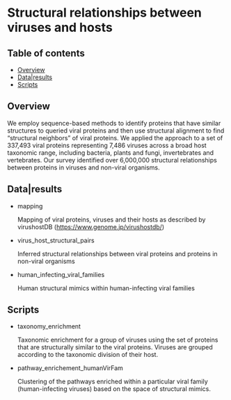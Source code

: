 # Structural relationships between viruses and hosts

## Table of contents
* [Overview](Overview)
* [Data|results](#Data|Results)
* [Scripts](#Scripts)

## Overview
We employ sequence-based methods to identify proteins that have similar structures to queried viral proteins and then use structural alignment to find “structural neighbors” of viral proteins. We applied the approach to a set of 337,493 viral proteins representing 7,486 viruses across a broad host taxonomic range, including bacteria, plants and fungi, invertebrates and vertebrates. Our survey identified over 6,000,000 structural relationships between proteins in viruses and non-viral organisms.

## Data|results
* mapping 

    Mapping of viral proteins, viruses and their hosts as described by virushostDB (https://www.genome.jp/virushostdb/)

* virus_host_structural_pairs

    Inferred structural relationships between viral proteins and proteins in non-viral organisms

* human_infecting_viral_families

    Human structural mimics within human-infecting viral families

## Scripts
* taxonomy_enrichment

    Taxonomic enrichment for a group of viruses using the set of proteins that are structurally similar to the viral proteins. Viruses are grouped according to the taxonomic division of their host.
    
* pathway_enrichement_humanVirFam

    Clustering of the pathways enriched within a particular viral family (human-infecting viruses) based on the space of structural mimics.